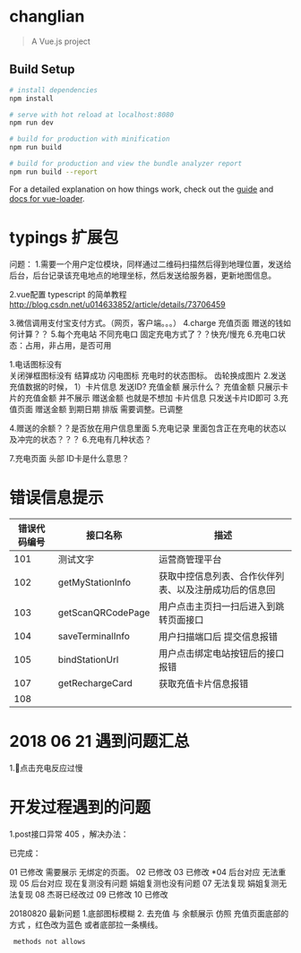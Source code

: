 # changlian

> A Vue.js project

## Build Setup

``` bash
# install dependencies
npm install

# serve with hot reload at localhost:8080
npm run dev

# build for production with minification
npm run build

# build for production and view the bundle analyzer report
npm run build --report
```

For a detailed explanation on how things work, check out the [guide](http://vuejs-templates.github.io/webpack/) and [docs for vue-loader](http://vuejs.github.io/vue-loader).

# typings 扩展包 

问题：
1.需要一个用户定位模块，同样通过二维码扫描然后得到地理位置，发送给后台，后台记录该充电地点的地理坐标，然后发送给服务器，更新地图信息。

2.vue配置 typescript 的简单教程
http://blog.csdn.net/u014633852/article/details/73706459

3.微信调用支付宝支付方式。（网页，客户端。。。）
4.charge 充值页面  赠送的钱如何计算？？
5.每个充电站 不同充电口 固定充电方式了？？快充/慢充
6.充电口状态：占用，非占用，是否可用



1.电话图标没有  
  关闭弹框图标没有
	结算成功
	闪电图标  充电时的状态图标。
	齿轮换成图片
2.发送充值数据的时候，
	1）卡片信息 发送ID? 充值金额 展示什么？ 
	充值金额 只展示卡片的充值金额 并不展示 赠送金额  也就是不想加
	卡片信息 只发送卡片ID即可
3.充值页面  赠送金额 到期日期  排版 需要调整。已调整

4.赠送的余额？？是否放在用户信息里面
5.充电记录 里面包含正在充电的状态以及冲完的状态？？？
6.充电有几种状态？


7.充电页面 头部 ID卡是什么意思？

# 错误信息提示

错误代码编号 | 接口名称 | 描述
-|-|-
101|测试文字|运营商管理平台
102|getMyStationInfo|获取中控信息列表、合作伙伴列表、以及注册成功后的信息回
103|getScanQRCodePage|用户点击主页扫一扫后进入到跳转页面接口
104|saveTerminalInfo|用户扫描端口后 提交信息报错
105|bindStationUrl|用户点击绑定电站按钮后的接口报错
107|getRechargeCard|获取充值卡片信息报错
108|
# 2018 06 21 遇到问题汇总
1.点击充电反应过慢

# 开发过程遇到的问题
1.post接口异常  405 ，解决办法：

已完成：

01 已修改  需要展示 无绑定的页面。
02 已修改
03 已修改
	*04 后台对应  无法重现
05 后台对应  现在复测没有问题  娟姐复测也没有问题
07 无法复现  娟姐复测无法复现
08 杰哥已经改过
09 已修改
10 已修改


20180820  最新问题
1.底部图标模糊
2. 去充值 与 余额展示   仿照   充值页面底部的方式 ，红色改为蓝色
   或者底部拉一条横线。



	 methods not allows